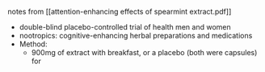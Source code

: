 notes from [[attention-enhancing effects of spearmint extract.pdf]]

- double-blind placebo-controlled trial of health men and women
- nootropics: cognitive-enhancing herbal preparations and medications
- Method:
	- 900mg of extract with breakfast, or a placebo (both were capsules) for 